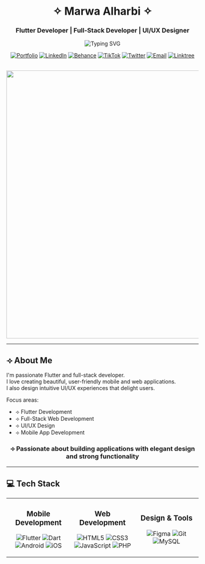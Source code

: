 <div align="center">

# ✧ Marwa Alharbi ✧

### Flutter Developer | Full-Stack Developer | UI/UX Designer

<img src="https://readme-typing-svg.herokuapp.com?font=Poppins&weight=500&size=28&duration=3000&pause=1000&color=F60596&center=true&vCenter=true&width=600&lines=Crafting+Beautiful+Experiences+%F0%9F%8E%A8;Building+Innovative+Solutions+%F0%9F%9A%80;Designing+with+Purpose+%F0%9F%92%96" alt="Typing SVG" />

<br/>

<div style="display:flex; justify-content:center; flex-wrap:wrap; gap:10px;">

[![Portfolio](https://img.shields.io/badge/Portfolio-D9F500?style=for-the-badge&logo=google-chrome&logoColor=000000)](https://marwa-alharbi.netlify.app/)
[![LinkedIn](https://img.shields.io/badge/LinkedIn-Connect-6904F6?style=for-the-badge&logo=linkedin&logoColor=white)](https://www.linkedin.com/in/marwa-alharbi-559786295/)
[![Behance](https://img.shields.io/badge/Behance-View-FF60596?style=for-the-badge&logo=behance&logoColor=white)](https://www.behance.net/marwamkalharbi)
[![TikTok](https://img.shields.io/badge/TikTok-F60596?style=for-the-badge&logo=tiktok&logoColor=white)](https://www.tiktok.com/@idevm)
[![Twitter](https://img.shields.io/badge/Twitter-@IMarwa_MK-1DA1F2?style=for-the-badge&logo=twitter&logoColor=white)](https://twitter.com/IMarwa_MK)
[![Email](https://img.shields.io/badge/Email-Contact_Me-D9F500?style=for-the-badge&logo=gmail&logoColor=white)](mailto:Marwa.alhrby7@gmail.com)
[![Linktree](https://img.shields.io/badge/Linktree-My_Links-6904F6?style=for-the-badge&logo=linktree&logoColor=white)](https://linktr.ee/AlharbiMarwa)

</div>

<br/>

<img src="https://user-images.githubusercontent.com/74038190/212284100-561aa473-3905-4a80-b561-0d28506553ee.gif" width="700">

</div>



---

## ⟢ About Me
I'm passionate Flutter and full-stack developer.  
I love creating beautiful, user-friendly mobile and web applications.  
I also design intuitive UI/UX experiences that delight users.  

Focus areas:  
- ⟢ Flutter Development  
- ⟢ Full-Stack Web Development  
- ⟢ UI/UX Design  
- ⟢ Mobile App Development

<div align="center">

### ⟢ Passionate about building applications with elegant design and strong functionality

</div>

---

## 💻 Tech Stack

<div align="center">

<table>
<tr>
<td align="center" width="33%">

### Mobile Development
![Flutter](https://img.shields.io/badge/Flutter-D9F500?style=for-the-badge&logo=flutter&logoColor=000000)
![Dart](https://img.shields.io/badge/Dart-F60596?style=for-the-badge&logo=dart&logoColor=000000)
![Android](https://img.shields.io/badge/Android-6904F6?style=for-the-badge&logo=android&logoColor=white)
![iOS](https://img.shields.io/badge/iOS-D9F500?style=for-the-badge&logo=ios&logoColor=000000)

</td>
<td align="center" width="33%">

### Web Development
![HTML5](https://img.shields.io/badge/HTML5-F60596?style=for-the-badge&logo=html5&logoColor=white)
![CSS3](https://img.shields.io/badge/CSS3-6904F6?style=for-the-badge&logo=css3&logoColor=white)
![JavaScript](https://img.shields.io/badge/JavaScript-D9F500?style=for-the-badge&logo=javascript&logoColor=black)
![PHP](https://img.shields.io/badge/PHP-F60596?style=for-the-badge&logo=php&logoColor=white)

</td>
<td align="center" width="33%">

### Design & Tools
![Figma](https://img.shields.io/badge/Figma-6904F6?style=for-the-badge&logo=figma&logoColor=white)
![Git](https://img.shields.io/badge/Git-F60596?style=for-the-badge&logo=git&logoColor=white)
![MySQL](https://img.shields.io/badge/MySQL-6904F6?style=for-the-badge&logo=mysql&logoColor=white)

</td>
</tr>
</table>

</div>
